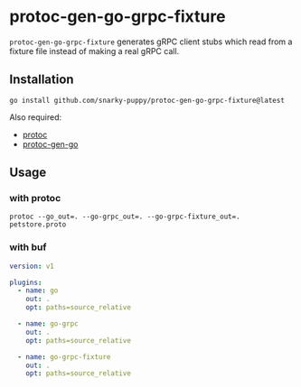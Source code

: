 # protoc-gen-go-grpc-fixture

`protoc-gen-go-grpc-fixture` generates gRPC client stubs which 
read from a fixture file instead of making a real gRPC call.

## Installation

```
go install github.com/snarky-puppy/protoc-gen-go-grpc-fixture@latest
```

Also required:

- [protoc](https://github.com/google/protobuf)
- [protoc-gen-go](https://github.com/golang/protobuf)

## Usage

### with protoc

```shell
protoc --go_out=. --go-grpc_out=. --go-grpc-fixture_out=. petstore.proto 
```

### with buf

```yaml
version: v1

plugins:
  - name: go
    out: .
    opt: paths=source_relative

  - name: go-grpc
    out: .
    opt: paths=source_relative

  - name: go-grpc-fixture
    out: .
    opt: paths=source_relative
```